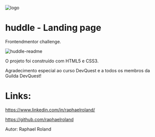 ![logo](https://user-images.githubusercontent.com/47544994/218347712-060c9a35-da84-4504-808d-786fee69bf7e.svg)
# huddle - Landing page

Frontendmentor challenge.

![huddle-readme](https://user-images.githubusercontent.com/47544994/218347971-bafc444b-c42d-4af7-839a-30b95b9344d2.gif)


O projeto foi construído com HTML5 e CSS3.

Agradecimento especial ao curso DevQuest e a todos os membros da Guilda DevQuest!

# Links:

https://www.linkedin.com/in/raphaelroland/

https://github.com/raphaelroland

Autor: Raphael Roland
